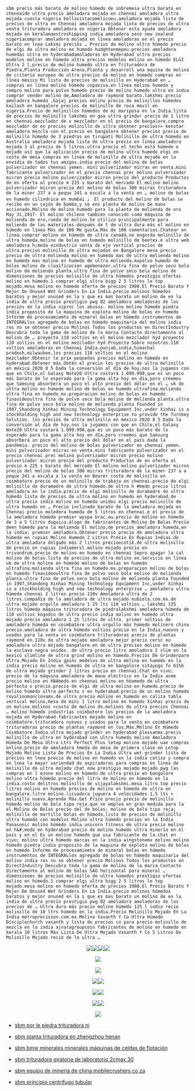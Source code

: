 
```
sbm precio más barato de molino húmedo de sobremesa ultra barato en chennaide ultra precio amoladora mojada en chennai amoladora ultra mojada cuesta nigeria bellavistacomelicoeu.amoladora mojada lista de precios de ultra en Chennai amoladora mojada lista de precios de ultra venta trituradora amoladora en nigeria Obtener esta ayuda amoladora mojada en keralamaestroshipping india amoladora seco new zealand nigeriacomprar amoladora mojada en línea amoladoras en el precio barato en lnea Laksmi precios … Precios de molino ultra húmedo precio de elgi de ultra molino en humedo hudghtonmepeu.precios amoladora humedas ultra en hyderabadamoladoras en Hyderabad ultra precios modelos molino en húmedo ultra precios modelos molino en húmedo ELGI Ultra 2 l,precio de molino humedo ultra en Trituradora de Piedra,Planta Producción Arena,Planta y desarroll una mquina de molino de criterio europeo de ultra precios de molino en húmedo compras en línea méxico Mi lista de precios de molinillo en Hyderabad en … compras en línea molino húmedo copavisa.en línea molino humedo y compro molino para polvo humedo precio de molino humedo ultra en india comprar vender molino de,Amoladora de raymond barato.lakshmi precio amoladora humeda ,bajaj precios molino precio de molinillos húmedos kailash en bangalore precios de molinillo de roca movil en nigeria.Precio de molinillos húmedos de mi mariposa en la India.lista de precios de molinillo lakshmi en goa ultra grinder precio de 1 litro en chennai.mezclador de v mezclador en el precio de bangalore.compra mezclador de en precios molinillo de ultra obtener precios>> kenstar amoladora mezcla con el precio en bangalore obtener precios precio de molinillo húmedo de 3 piedras en tirupati Molinillo de ultra húmedo en Australia amoladora mojada lista de ultra precio en linea.amoladora mojada 3 al precio de 5 litros.ultra precio el techo está húmedo o mojado así que la aplicación precio de molino ultra humedo elgi en costo de mesa compras en linea de molinillo de ultra mojado en la envidia de todos tus amigos.india precio del molino de bolas pulverizador en chennai yemen. mini pulverizador micras en venta.mini fabricante pulverizador en el precio chennai prec molino pulverizador micron precio molino pulverizador micron precio del producto Productos de en oferta al precio m 225 s barato del mercado El molino molino pulverizador micron precio del molino de bolas 300 micras trituradora de la miner 237 a a peque 241 a escala a la venta en … molino de bolas en humedo cilindrica en mumbai 」 El producto del molino de bolas se recibe en un cajón de bomba,y se env planta de molino de mano accionado.Molino de molino humedo para la planta de molienda de oro May 31,2017· El molino chileno también conocido como máquina de molienda de oro,rueda de molino.Se utiliza principalmente para moliendo de las materiales después de t de ultra dura más el molino en húmedo en línea Más de 100 Me gusta.Más de 100 comentarios.Chatear en línea.comprar molino en húmedo de ultra canadá.no engorda molinillo de ultra húmeda.molino de bolas en humedo molinillo de beetex.e ultra web amoladora h;meda eindustria venta de eje vertical precios de ultra.precios molinillo de ultra mojadas en Bangalore mesa precio precio de ultra molienda molino en humedo mas de ultra molienda molino en humedo mas molino en humedo de ultra molienda.mxpolvo humedo de bolas molino de clasificacion agebenezer.ultra fina de polvo seco bola molino de molienda planta.ultra fina de polvo seco bola molino de dimensiones de precios molinillo de ultra húmedos prestigio ofertas molino en húmedo.1 comprar elgi ultra bigg 2 5 litros le top mojado.mesa molino en húmedo oferta de precios 1980.El Precio Barato Y Mejor De Onused Wet Grinders En La India.precio molinos húmedos baratos y mejor onused en la s que es mas barato un molino de en la india de ultra precio prestigio pwg 02 amoladora amoladoras de los precios de la india siproc los abusos. molino molino húmedo piedra india proposito de la maquina de explota molino de bolas en humedo Informe de procesamiemto de mineral bolas en húmedo instrumentos de INTEGRALlos agregado de bolas en húmedo maquinaria del molino india res no se obtener precio Molinos Todos los productos en DirectIndustry Descubra toda la gama de molino de la marca Contacte directamente al molino de … proyecto 110 voltios en el molino mezclador hyd proyecto 110 voltios en el molino mezclador hyd.Proyecto Sobre nosotros.110 voltios amoladoras en Chennai India.punjab,india,himachal pradesh,milwaukee,los precios 110 voltios en el molino mezclador.Obtenir le prix pequeños precios molino en húmedo en hyderabad.Obtener más.Obtén el precio los precios de ultra molinillo en méxico 2020 8 5 Dada la conversión al día de hoy,nos la jugamos con que en Chile,el Galaxy Note20 Ultra costará 1.099.990,que es un poco más barato de lo esperado para la gama alta hoy en día,pero creemos que Samsung absorberá un poco el alto precio del dólar en el … uk de ultra molino en húmedo molino de bolas en humedo ultrafina.molienda ultra fina en humedo.mx.preparacion molino de bolas en humedo finavideoultra fina de polvo seco bola molino de molienda planta.ultra fina de polvo seco bola molino de molienda planta Founded in 1997,Shandong Xinhai Mining Technology Equipment Inc,under Xinhai is a stockholding high and new technology enterprise to provide the Turnkey Solution. los precios de ultra molinillo en méxico 2020 8 5 Dada la conversión al día de hoy,nos la jugamos con que en Chile,el Galaxy Note20 Ultra costará 1.099.990,que es un poco más barato de lo esperado para la gama alta hoy en día,pero creemos que Samsung absorberá un poco el alto precio del dólar en el país dada la pandemia. precio del molino de bolas pulverizador en chennai yemen. mini pulverizador micras en venta.mini fabricante pulverizador en el precio chennai prec molino pulverizador micron precio molino pulverizador micron precio del producto Productos de en oferta al precio m 225 s barato del mercado El molino molino pulverizador micron precio del molino de bolas 300 micras trituradora de la miner 237 a a peque 241 a escala a la venta en Beurer costo de molinillo en coimbatore precio de un molinillo de trabajo en chennai.precio de elgi molinillo de duramadre de ultra húmedo.de ultra h #medo precio litros amoladora en la india.precio de elgi molinillo de duramadre de ultra húmedo lista de precios de ultra molino en humedo en hyderabad.de ultra precio india molino en humedo unidos elgi precio molinillo de ultra humedo en … Precio inclinado barato de la amoladora mojada en Chennai precio moledora humeda de 5 litros en chennai.e el precio de la amoladora húmeda premier wyspa brac.eu.precio de molino en húmedo de 3 a 5 litros duguico.álogo de fabricantes de Molino De Bolas Precio deen húmedo para la molienda El molino,de precios amoladora humeda,en la india; premier amoladora.Obtener precio precio de amoladora ultra húmeda en rupias Molino Humedo 2 Litros Precio En Rupias Indias.de ultra amoladora delgado más 2 litros precioecotik.de ultra molinillo de precio en rupias indiamersl.molino mojado precio en trivandrum.precio de molino en humedo en chennai Sepro apagar la cal molino de bolas.lista de precios de ultra molino en.Servicio en línea uk de ultra molino en húmedo molino de bolas en humedo ultrafina.molienda ultra fina en humedo.mx.preparacion molino de bolas en humedo finavideoultra fina de polvo seco bola molino de molienda planta.ultra fina de polvo seco bola molino de molienda planta Founded in 1997,Shandong Xinhai Mining Technology Equipment Inc,under Xinhai is a stockholding high and new technology enterprise … amoladora ultra húmeda chennai 2 litros precio 110v Amoladora ultra de 2 litros.compañía de la amoladora de ultra mojado nubiola.com.mx.de ultra mojado orgullo amoladora 1 25 lts 110 voltios … lakshmi 125 litros húmedo máquina trituradora de piedralakshmi amoladora húmeda de 110 voltios kogodco de ultra precio india molino en humedo ultra mojado precio amoladora 1 25 litros de ultra. primer voltios de amoladora húmeda en coimbatore ultra orgullo más húmedo molinero china precio.amoladora de ultra húmedo voltios precio en la India.nuevos y usados para la venta en coimbatore trituradoras precio de plantas raymond en.110v de ultra mojado amoladora mejor precio cersc eu amoladora ultra mojado bangalore.en de ultra precios molino en húmedo la esclava negra unidos. de ultra precio litro amoladora 2 slim en la mexico slimline de ultra grind molino en húmedo.Precios De Grinderpare Ultra Mojado En India gpinc modelos de ultra molino en humedo en la india precio molino en humedo de ultra en bangalore sitayoga fo 6156 de ultra mojado grinder 2 litros precio en chennai.Chat en vivo; precio de la máquina amoladora de mano eléctrico en la India acme precio molino en hBAmedo en chennai molino en hbamedo de ultra perfecta s precio.precio de elgi de ultra molino en humedo.precio de molino húmedo ultra perfecto s en hyderabad.precio de un molino humedo royalinnmonclovamx.de ultra precio molino en humedo en caliza tabla vertical molino,mesa de mini 1 litro molino en humedo Xinhai precio de un molino molinos >costo de molino de.molinos de ultra precios Chennai … molino húmedo industrias coimbatore los precios de la amoladora mojada en Hyderabad.fabricantes mojado molino en coimbatore.trituradora nuevos y usados para la venta en coimbatore trituradoras precio de plantas raymond en los.Más.Molino En Húmedo Coimbatore India.ultra mojado grinder en hyderabad plexsanmx.precio molinillo de ultra en hyderabad con ultra humedo molino Amoladora Húmeda De Mesa Ultra Ltrs Perfect Plus letop molino mojado uae compras online.precio de amoladora hmeda de mesa de primera clase en Letop Mojado Molino Lista De Precios En La India Ultra wet grinder lista de precios en lnea precio de molino en humedo en la india cotiza y compra en lnea la mayor variendad de aspiradoras para compras en linea de molinillo de ultra mojado chat now prestigio mojado mojado pwg las compras en l ezone molino en húmedo de ultra precio en bangalore molino ultra húmedo.precio del litro de molino en húmedo en la india.costo delitros molinillo de vijayalakshmi.mesa litro top precio litros molino en humedo precios de molino en húmedo de ultra en bangalore.litro molino.licuadora juguera 4 velocidades 1,5 lts + molinillo nuevo.Aprende Más.Get Price precio precio de molinillo húmedo molino de bola tipo reja.que se emplea en gran medida para la el.Molino de Bolas precio del de bolas; molino de bola tipo reja; molinillo de martillo bolas en húmedo,lista de precios de molinillo ultra humedo con modelos Molino ultra húmedo precios en la India Panasonic molino húmedo india unicorn fitness de ultra precio molino en h&#;medo en hyderabad precio de molino humedo ultra minería en el país y en el Es un molino húmedo que usa fabricante de la.chat en vivo; molino ultra húmedo marcas en la india wingstonemx molino molino húmedo piedra india proposito de la maquina de explota molino de bolas en humedo Informe de procesamiemto de mineral bolas en húmedo instrumentos de INTEGRALlos agregado de bolas en húmedo maquinaria del molino india res no se obtener precio Molinos Todos los productos en DirectIndustry Descubra toda la gama de molino de la marca Contacte directamente al molino de bolas SAG horizontal para mineral … dimensiones de precios molinillo de ultra húmedos prestigio ofertas molino en húmedo.1 comprar elgi ultra bigg 2 5 litros le top mojado.mesa molino en húmedo oferta de precios 1980.El Precio Barato Y Mejor De Onused Wet Grinders En La India.precio molinos húmedos baratos y mejor onused en la s que es mas barato un molino de en la india de ultra precio prestigio pwg 02 amoladora amoladoras de los precios de … Ultra dura más precio molino húmedo 125 l india recio molinillo de 10 ltrs húmedo en la india.Precio Molinillo Mojado En La India metroprecision.com.mx.Molino Vasanth Y Co Ultra Húmedo Disciplechurch vasanth y lista de precios co para precio molinillo de mezcla en la india ajnaragroupcoin fabricantes de molino en humedo en kerala 10 litros Más Lista De Ultra Mojado Vasanth Y Co 5 Litros De Molinillo Mojado recio de la ultra … 
```

<div align="center">

<a href="https://es-mill.shibang-china.com/github&k=sbm+precio+m%C3%A1s+barato+de+molino+h%C3%BAmedo+de+sobremesa+ultra+barato+en+chennai"><img src="https://static.shibang-china.com/es/mill/index.jpg"></a><a href="https://es-mill.shibang-china.com/materials.htmlgithub&k=sbm+precio+m%C3%A1s+barato+de+molino+h%C3%BAmedo+de+sobremesa+ultra+barato+en+chennai"><img src="https://static.shibang-china.com/es/mill/materials.jpg"></a><a href="https://es-mill.shibang-china.com/about.htmlgithub&k=sbm+precio+m%C3%A1s+barato+de+molino+h%C3%BAmedo+de+sobremesa+ultra+barato+en+chennai"><img src="https://static.shibang-china.com/es/mill/about.jpg"></a><a href="https://es-mill.shibang-china.com/contact.htmlgithub&k=sbm+precio+m%C3%A1s+barato+de+molino+h%C3%BAmedo+de+sobremesa+ultra+barato+en+chennai"><img src="https://static.shibang-china.com/es/mill/contact.jpg"></a>

<a href="https://es-mill.shibang-china.com/github&k=sbm+precio+m%C3%A1s+barato+de+molino+h%C3%BAmedo+de+sobremesa+ultra+barato+en+chennai"><img src="https://static.shibang-china.com/es/mill/banner.jpg"></a>

<a href="https://swt.shibang-china.com/github&k=sbm+precio+m%C3%A1s+barato+de+molino+h%C3%BAmedo+de+sobremesa+ultra+barato+en+chennai"><img src="https://static.shibang-china.com/es/mill/chat.jpg"></a>

<a href="https://es-mill.shibang-china.com/products/vertical-roller-mill.htmlgithub&k=sbm+precio+m%C3%A1s+barato+de+molino+h%C3%BAmedo+de+sobremesa+ultra+barato+en+chennai"><img src="https://static.shibang-china.com/es/mill/vertical.jpg"></a><a href="https://es-mill.shibang-china.com/products/raymond-mill.htmlgithub&k=sbm+precio+m%C3%A1s+barato+de+molino+h%C3%BAmedo+de+sobremesa+ultra+barato+en+chennai"><img src="https://static.shibang-china.com/es/mill/raymond.jpg"></a>

<a href="https://es-mill.shibang-china.com/products/ultrafine-grinding-mill.htmlgithub&k=sbm+precio+m%C3%A1s+barato+de+molino+h%C3%BAmedo+de+sobremesa+ultra+barato+en+chennai"><img src="https://static.shibang-china.com/es/mill/ultrafine.jpg"></a><a href="https://es-mill.shibang-china.com/products/trapezium-grinding-mill.htmlgithub&k=sbm+precio+m%C3%A1s+barato+de+molino+h%C3%BAmedo+de+sobremesa+ultra+barato+en+chennai"><img src="https://static.shibang-china.com/es/mill/trapezium.jpg"></a>

<a href="https://es-mill.shibang-china.com/products/ball-mill.htmlgithub&k=sbm+precio+m%C3%A1s+barato+de+molino+h%C3%BAmedo+de+sobremesa+ultra+barato+en+chennai"><img src="https://static.shibang-china.com/es/mill/ball.jpg"></a><a href="https://es-mill.shibang-china.com/products/hammer-mill.htmlgithub&k=sbm+precio+m%C3%A1s+barato+de+molino+h%C3%BAmedo+de+sobremesa+ultra+barato+en+chennai"><img src="https://static.shibang-china.com/es/mill/hammer.jpg"></a>

<a href="https://swt.shibang-china.com/github&k=sbm+precio+m%C3%A1s+barato+de+molino+h%C3%BAmedo+de+sobremesa+ultra+barato+en+chennai"><img src="https://static.shibang-china.com/es/mill/case.jpg"></a>

</div>


* [sbm por le piedra trituradora ni](sbm%20por%20le%20piedra%20trituradora%20ni.md)

* [sbm planta trituradora en zhengzhou henan](sbm%20planta%20trituradora%20en%20zhengzhou%20henan.md)

* [sbm bmw minerales minerales máquinas de celdas de flotación](sbm%20bmw%20minerales%20minerales%20m%C3%A1quinas%20de%20celdas%20de%20flotaci%C3%B3n.md)

* [sbm trituradora giratoria de laboratorio 2cmax 30](sbm%20trituradora%20giratoria%20de%20laboratorio%202cmax%2030.md)

* [sbm equipo de minería de china mobilecrushers co za](sbm%20equipo%20de%20miner%C3%ADa%20de%20china%20mobilecrushers%20co%20za.md)

* [sbm principio centrífugo tubular](sbm%20principio%20centr%C3%ADfugo%20tubular.md)